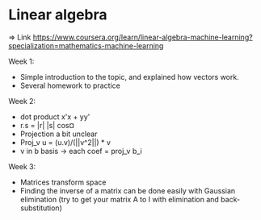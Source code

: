 # Linear algebra

=> Link <https://www.coursera.org/learn/linear-algebra-machine-learning?specialization=mathematics-machine-learning>

Week 1:

* Simple introduction to the topic, and explained how vectors work.
* Several homework to practice

Week 2:

* dot product x'x + yy'
* r.s = |r| |s| cos¤ 
* Projection a bit unclear
* Proj_v u = (u.v)/(||v^2||) * v
* v in b basis -> each coef = proj_v b_i

Week 3:
* Matrices transform space
* Finding the inverse of a matrix can be done easily with Gaussian elimination (try to get your matrix A to I with elimination and back-substitution)
